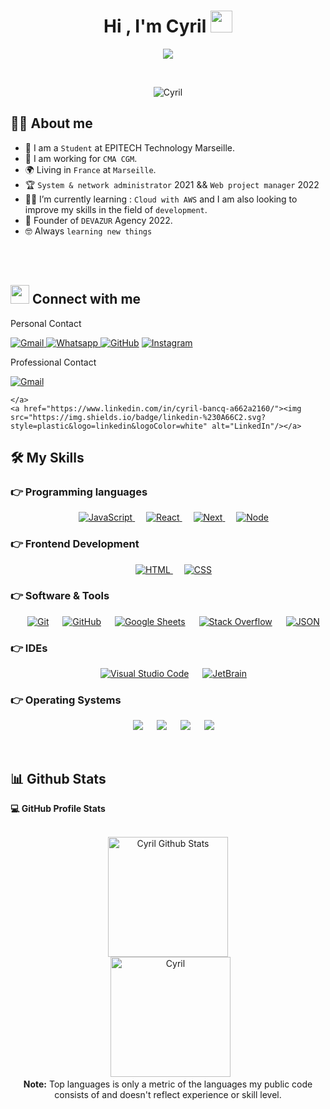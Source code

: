 <h1 align="center">Hi , I'm Cyril <img src="https://media.giphy.com/media/hvRJCLFzcasrR4ia7z/giphy.gif" width="35"></h1>
<p align="center">
  <a href="https://github.com/DenverCoder1/readme-typing-svg"><img src="https://readme-typing-svg.herokuapp.com?lines=Web+&+Mobile+Developper;Student+Epitech+Technology;React+Node;Always%20learning%20new%20things&](https://readme-typing-svg.herokuapp.com?font=Fira+Code&pause=500&color=2B9FF3&width=435&lines=Web+%26+Mobile+Developper;Student+Epitech+Technology;React+%26+Node+%26+Next+JS;Always+learning+new+things&center=true&width=500&height=50"></a>
</p>


<br>

<p align="center"> 
	<img src="https://komarev.com/ghpvc/?username=cyril-bancqlabel=Profile%20views&color=0e75b6&style=plastic" alt="Cyril" /> 
</p>


## :sassy_man:  About me
- :school: I am a `Student` at EPITECH Technology Marseille.
- :briefcase: I am working for `CMA CGM`.
- :earth_africa: Living in `France` at `Marseille`.
- :trophy: `System & network administrator` 2021 && `Web project manager` 2022 
- :student: I’m currently learning : `Cloud with AWS` and I am also looking to improve my skills in the field of `development`.
- :office: Founder of `DEVAZUR` Agency 2022.
- :nerd_face: Always `learning new things`

<br>
<br>

## <img src="https://media.giphy.com/media/iY8CRBdQXODJSCERIr/giphy.gif" width="30px"> Connect with me
<p>
	<p>Personal Contact</p>
	<a href="mailto:cyril.bancq@gmail.com"><img img src="https://img.shields.io/badge/gmail-%23EA4335.svg?style=plastic&logo=gmail&logoColor=white" alt="Gmail"/>
	<a href="https://wa.me/0676988485"><img src="https://img.shields.io/badge/whatsapp-%2325D366.svg?style=plastic&logo=whatsapp&logoColor=white" alt="Whatsapp"/ </a>
		<a href="https://github.com/cyril-bancq"><img src="https://img.shields.io/badge/github-%23181717.svg?style=plastic&logo=github&logoColor=white" alt="GitHub"/></a>
			<a href="https://www.instagram.com/cyril_bancq/"><img src="https://img.shields.io/badge/instagram-%23E4405F.svg?style=plastic&logo=instagram&logoColor=white" alt="Instagram"/></a>
	<p>Professional Contact</p>
	<a href="mailto:contact@devazur.fr"><img img src="https://img.shields.io/badge/gmail-%23EA4335.svg?style=plastic&logo=gmail&logoColor=white" alt="Gmail"/></a>
	
	</a>
	<a href="https://www.linkedin.com/in/cyril-bancq-a662a2160/"><img src="https://img.shields.io/badge/linkedin-%230A66C2.svg?style=plastic&logo=linkedin&logoColor=white" alt="LinkedIn"/></a>
</p>




## 🛠️ My Skills

### 👉 Programming languages

<p align="center"> 
  &emsp;
  <a href="https://developer.mozilla.org/en-US/docs/Web/JavaScript" target="_blank"> 
     <img alt="JavaScript" src="https://img.shields.io/badge/JavaScript%20-%23F7DF1E.svg?style=plastic&logo=javascript&logoColor=black">
   </a>
     &emsp;
  <a href="https://developer.mozilla.org/en-US/docs/Web/JavaScript" target="_blank"> 
     <img alt="React" src="https://img.shields.io/badge/React%20-%35A6D8.svg?style=plastic&logo=react&logoColor=black">
   </a>
     &emsp;
  <a href="https://developer.mozilla.org/en-US/docs/Web/JavaScript" target="_blank"> 
     <img alt="Next" src="https://img.shields.io/badge/Next%20-%FFFFFF.svg?style=plastic&logo=next-js&logoColor=black">
   </a>
     &emsp;
  <a href="https://developer.mozilla.org/en-US/docs/Web/JavaScript" target="_blank"> 
     <img alt="Node" src="https://img.shields.io/badge/NodeJS%20-%008000.svg?style=plastic&logo=node-js&logoColor=black">
   </a>
</p>

### 👉 Frontend Development
<p align="center"> 
  &emsp; 
  <a href="https://www.w3.org/html/" target="_blank"> 
   <img alt="HTML" src="https://img.shields.io/badge/HTML5%20-%23E34F26.svg?style=plastic&logo=html5&logoColor=white">
  </a>   
  &emsp;
  <a href="https://www.w3schools.com/css/" target="_blank">
    <img alt="CSS" src="https://img.shields.io/badge/CSS%20-%231572B6.svg?style=plastic&logo=css3&logoColor=white">
  </a> 
</p>

 ### 👉 Software & Tools
 
<p align="center">
  &emsp;
    <a href="#"><img alt="Git" src="https://img.shields.io/badge/Git%20-%23F05033.svg?style=plastic&logo=git&logoColor=white"></a>
  &emsp;
    <a href="#"><img alt="GitHub" src="https://img.shields.io/badge/github-%23181717.svg?style=plastic&logo=github&logoColor=white"></a>
  &emsp;
    <a href="#"><img alt="Google Sheets" src="https://img.shields.io/badge/Google%20Sheets%20-%2334A853.svg?style=plastic&logo=google%20sheets&logoColor=white"></a>
  &emsp;
    <a href="#"><img alt="Stack Overflow" src="https://img.shields.io/badge/-Stack%20Overflow-FE7A16?style=plastic&logo=stack-overflow&logoColor=white"></a>
  &emsp;
    <a href="#"><img alt="JSON" img src="https://img.shields.io/badge/json-%23000000.svg?style=plastic&logo=json&logoColor=white"></a>
</p>

 ### 👉 IDEs
 
<p align="center">
  &emsp;
    <a href="#"><img alt="Visual Studio Code" src="https://img.shields.io/badge/Visual%20Studio%20Code-0078d7.svg?style=plastic&logo=visual-studio-code&logoColor=white"></a>
  &emsp;
    <a href="#"><img alt="JetBrain" src="https://img.shields.io/badge/jetbrains-%23000000.svg?style=plastic&logo=jetbrains&logoColor=white" /></a>
</p>

 ### 👉 Operating Systems
 
<p align="center">
  &emsp;
    <a href="#"><img src="https://img.shields.io/badge/Linux-FCC624?style=plastic&logo=linux&logoColor=black"></a>
  &emsp;
    <a href="#"><img src="https://img.shields.io/badge/Ubuntu-E95420?style=plastic&logo=ubuntu&logoColor=white"></a>
  &emsp;
    <a href="#"><img src="https://img.shields.io/badge/Windows-0078D6?style=plastic&logo=windows&logoColor=white"></a>
  &emsp;
    <a href="#"><img src="https://img.shields.io/badge/Debian-%2348B9C7.svg?style=plastic&&logo=debian&logoColor=white" /></a>	  
</p>

<br/>

## 📊 Github Stats



  <summary><b>💻 GitHub Profile Stats</b></summary>
  <br/>
  <p align="center">
    <a href="https://github.com/cyril-bancq/github-readme-stats"><img alt="Cyril Github Stats" src="https://github-readme-stats.vercel.app/api?username=cyril-bancq&show_icons=true&count_private=true&theme=algolia" height="192px"/></a>
<br/>
  &nbsp;
	  <img src="https://github-readme-stats.vercel.app/api/top-langs?username=cyril-bancq&langs_count=10&show_icons=true&locale=en&layout=compact&theme=algolia" alt="Cyril" height="192px"/>
  <br/>
  <b>Note:</b> Top languages is only a metric of the languages my public code consists of and doesn't reflect experience or skill level.
  </p>
